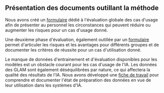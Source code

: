 ## Présentation des documents outillant la méthode

Nous avons créé un [formulaire](./Use_Case_Assessment_Worksheet_2023-11-15-draft_FR.odt) dédié à l'évaluation globale des cas d'usage afin de présenter au personnel les circonstances qui peuvent réduire ou augmenter les risques pour un cas d'usage donné. 

Une deuxième phase d'évaluation, également outillée par un [formulaire]() permet d'articuler les risques et les avantages pour différents groupes et de documenter les critères de réussite pour un cas d'utilisation donné.

Le manque de données d'entrainement et d'évaluation disponibles pour les modèles est un obstacle courant pour les cas d'usage de l'IA. Les données des GLAM sont également déséquilibrées par nature, ce qui affectera la qualité des résultats de l'IA. Nous avons développé une [fiche de travail]() pour comprendre et documenter l'état de préparation des données en vue de leur utilisation dans les systèmes d'IA.
